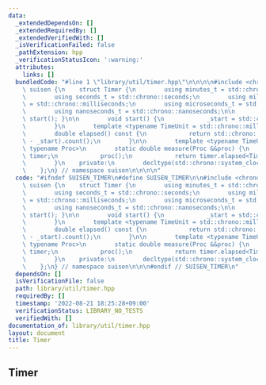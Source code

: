 ```yaml
---
data:
  _extendedDependsOn: []
  _extendedRequiredBy: []
  _extendedVerifiedWith: []
  _isVerificationFailed: false
  _pathExtension: hpp
  _verificationStatusIcon: ':warning:'
  attributes:
    links: []
  bundledCode: "#line 1 \"library/util/timer.hpp\"\n\n\n\n#include <chrono>\n\nnamespace\
    \ suisen {\n    struct Timer {\n        using minutes_t = std::chrono::minutes;\n\
    \        using seconds_t = std::chrono::seconds;\n        using milliseconds_t\
    \ = std::chrono::milliseconds;\n        using microseconds_t = std::chrono::microseconds;\n\
    \        using nanoseconds_t = std::chrono::nanoseconds;\n\n        Timer() {\
    \ start(); }\n\n        void start() {\n            _start = std::chrono::system_clock::now();\n\
    \        }\n        template <typename TimeUnit = std::chrono::milliseconds>\n\
    \        double elapsed() const {\n            return std::chrono::duration_cast<TimeUnit>(std::chrono::system_clock::now()\
    \ - _start).count();\n        }\n\n        template <typename TimeUnit = std::chrono::milliseconds,\
    \ typename Proc>\n        static double measure(Proc &&proc) {\n            Timer\
    \ timer;\n            proc();\n            return timer.elapsed<TimeUnit>();\n\
    \        }\n    private:\n        decltype(std::chrono::system_clock::now()) _start;\n\
    \    };\n} // namespace suisen\n\n\n\n"
  code: "#ifndef SUISEN_TIMER\n#define SUISEN_TIMER\n\n#include <chrono>\n\nnamespace\
    \ suisen {\n    struct Timer {\n        using minutes_t = std::chrono::minutes;\n\
    \        using seconds_t = std::chrono::seconds;\n        using milliseconds_t\
    \ = std::chrono::milliseconds;\n        using microseconds_t = std::chrono::microseconds;\n\
    \        using nanoseconds_t = std::chrono::nanoseconds;\n\n        Timer() {\
    \ start(); }\n\n        void start() {\n            _start = std::chrono::system_clock::now();\n\
    \        }\n        template <typename TimeUnit = std::chrono::milliseconds>\n\
    \        double elapsed() const {\n            return std::chrono::duration_cast<TimeUnit>(std::chrono::system_clock::now()\
    \ - _start).count();\n        }\n\n        template <typename TimeUnit = std::chrono::milliseconds,\
    \ typename Proc>\n        static double measure(Proc &&proc) {\n            Timer\
    \ timer;\n            proc();\n            return timer.elapsed<TimeUnit>();\n\
    \        }\n    private:\n        decltype(std::chrono::system_clock::now()) _start;\n\
    \    };\n} // namespace suisen\n\n\n#endif // SUISEN_TIMER\n"
  dependsOn: []
  isVerificationFile: false
  path: library/util/timer.hpp
  requiredBy: []
  timestamp: '2022-08-21 18:25:28+09:00'
  verificationStatus: LIBRARY_NO_TESTS
  verifiedWith: []
documentation_of: library/util/timer.hpp
layout: document
title: Timer
---
```

## Timer